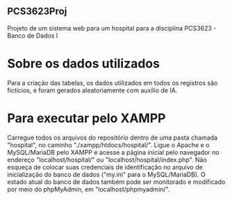 ## PCS3623Proj
 Projeto de um sistema web para um hospital para a disciplina PCS3623 - Banco de Dados I

# Sobre os dados utilizados
 Para a criação das tabelas, os dados utilizados em todos os registros são fictícios, e foram gerados aleatoriamente com auxílio de IA.

# Para executar pelo XAMPP
 Carregue todos os arquivos do repositório dentro de uma pasta chamada "hospital", no caminho "./xampp/htdocs/hospital/". 
 Ligue o Apache e o MySQL/MariaDB pelo XAMPP e acesse a página inicial pelo navegador no endereço "localhost/hospital/" ou "localhost/hospital/index.php". 
 Não esqueça de colocar suas credenciais de identificação no arquivo de inicialização do banco de dados ("my.ini" para o MySQL/MariaDB). 
 O estado atual do banco de dados também pode ser monitorado e modificado por meio do phpMyAdmin, em "localhost/phpmyadmin/".
